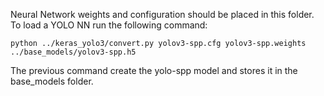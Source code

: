 Neural Network weights and configuration should be placed in this folder.
To load a YOLO NN run the following command:

```
python ../keras_yolo3/convert.py yolov3-spp.cfg yolov3-spp.weights ../base_models/yolov3-spp.h5
```

The previous command create the yolo-spp model and stores it in the base_models folder.
